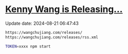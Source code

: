 [Kenny Wang is Releasing...](https://wangchujiang.com/releases/)
===

Update date: <!--GAMFC-->2024-08-21 06:47:43<!--GAMFC-END-->

```sh
https://wangchujiang.com/releases/
https://wangchujiang.com/releases/rss.xml
```

```sh
TOKEN=xxxx npm start
```